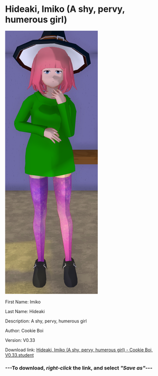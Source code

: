 # Hideaki, Imiko (A shy, pervy, humerous girl)

<img src = "https://raw.githubusercontent.com/Arbiter1223/Daigaku-Gurashi-Custom-Students/master/Students/Files/Hideaki%2C%20Imiko%20(A%20shy%2C%20pervy%2C%20humerous%20girl).png">

First Name: Imiko

Last Name: Hideaki

Description: A shy, pervy, humerous girl

Author: Cookie Boi

Version: V0.33

Download link: <a href="https://raw.githubusercontent.com/Arbiter1223/Daigaku-Gurashi-Custom-Students/master/Students/Files/Hideaki%2C%20Imiko%20(A%20shy%2C%20pervy%2C%20humerous%20girl)%20-%20Cookie%20Boi%2C%20V0.33.student">Hideaki, Imiko (A shy, pervy, humerous girl) - Cookie Boi, V0.33.student</a>

### ---**To download, _right-click_ the link, and select _"Save as"_**---
